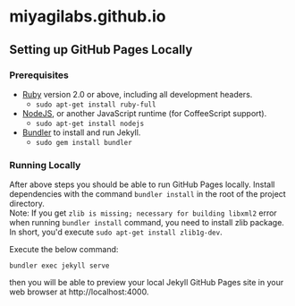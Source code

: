 # miyagilabs.github.io

## Setting up GitHub Pages Locally

### Prerequisites

- [Ruby](https://www.ruby-lang.org/en/downloads/) version 2.0 or above, including all development headers.
  - `sudo apt-get install ruby-full`
- [NodeJS](https://nodejs.org/en/download/), or another JavaScript runtime (for CoffeeScript support).
  - `sudo apt-get install nodejs`
- [Bundler](http://bundler.io/) to install and run Jekyll.
  - `sudo gem install bundler`

### Running Locally

After above steps you should be able to run GitHub Pages locally. Install dependencies with the command `bundler install`
in the root of the project directory.<br>
Note: If you get `zlib is missing; necessary for building libxml2` error when running `bundler install` command, you need to install zlib package. In short, you'd execute `sudo apt-get install zlib1g-dev`.

Execute the below command:
```
bundler exec jekyll serve
```
then you will be able to preview your local Jekyll GitHub Pages site in your web browser at http://localhost:4000.
